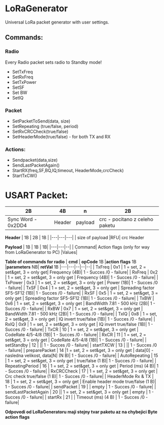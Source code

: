 # LoRaGenerator
Universal  LoRa packet generator with user settings.

## Commands:
### Radio
Every Radio packet sets radio to Standby mode!
- SetTxFreq
- SetRxFreq
- SetTxPower
- SetSF
- Set BW
- SetIQ
### Packet
- SetPacketToSend(data, size)
- SetRepeating (true/false, period)
- SetRxCRCCheck(true/false)
- SetHeaderMode(true/false) - for both TX and RX

### Actions:
- Sendpacket(data,size)
- SendLastPacketAgain()
- StartRX(freq,SF,BQ,IQ,timeout, HeaderMode,crcCheck)
- StartTxCW()


# USART Packet:

| 2B  |  4B  |  n |  2B |
|---|---|---|---|
| Sync Word  - 0x2DD4  |Header|  payload |  crc - pocitano z celeho paketu |

**Header**
| 1B  |  2B | 1B  | 
|---|---|---|
| size of payload  |RFU| crc Header  

**Payload**
| 1B  | 1B   | 1B|
|---|---|--|
| Command| Action flags (only for way from LoRaGenerator to PC)  |Values|   

**Table of commands for radio**
| **cmd**  | **opCode** 1B  |**action flags** 1B |**parameters** NB|  **retVal** 1B
|---|---|--|--|--|
| TxFreq  | 0x1  | 1 = set, 2 = set&get, 3 = only get| Frequency (4B)| 1 - Succes /0 - failure|
| RxFreq  | 0x2  | 1 = set, 2 = set&get, 3 = only get |  Frequency (4B)| 1 - Succes /0 - failure|
| TxPower  | 0x3  |  1 = set, 2 = set&get, 3 = only get | Power (1B)| 1 - Succes /0 - failure|
| TxSF  | 0x4  | 1 = set, 2 = set&get, 3 = only get | Spreading factor SF5-SF12 (1B)| 1 - Succes /0 - failure|
| RxSF  | 0x5  | 1 = set, 2 = set&get, 3 = only get | Spreading factor SF5-SF12 (1B)| 1 - Succes /0 - failure|
| TxBW  | 0x6  | 1 = set, 2 = set&get, 3 = only get |  BandWidth 7.81 - 500 kHz (2B)| 1 - Succes /0 - failure|
| RxBW  | 0x7  | 1 = set, 2 = set&get, 3 = only get |  BandWidth 7.81 - 500 kHz (2B)| 1 - Succes /0 - failure|
| TxIQ  | 0x8  | 1 = set, 2 = set&get, 3 = only get |  IQ invert true/false (1B)| 1 - Succes /0 - failure|
| RxIQ  | 0x9  | 1 = set, 2 = set&get, 3 = only get |  IQ invert true/false (1B)| 1 - Succes /0 - failure|
| TxCR  | 10  | 1 = set, 2 = set&get, 3 = only get |  CodeRate 4/5-4/8 (1B)| 1 - Succes /0 - failure|
| RxCR  | 11  | 1 = set, 2 = set&get, 3 = only get |  CodeRate 4/5-4/8 (1B)| 1 - Succes /0 - failure|
| setStandby  | 12  |  || 1 - Succes /0 - failure|
| startTXCW  | 13  |  || 1 - Succes /0 - failure|
| preparePacket  | 14  |1 = set, 2 = set&get, 3 = only get | data[0] - nasledna velikost,  data[N] (N B)| 1 - Succes /0 - failure|
| AutoRepeating  | 15  | 1 = set, 2 = set&get, 3 = only get |  true/false (1 B)| 1 - Succes /0 - failure|
| RepeatingPeriod  | 16  | 1 = set, 2 = set&get, 3 = only get |  Period (ms) (4 B)| 1 - Succes /0 - failure|
| RxCRCCheck  | 17  | 1 = set, 2 = set&get, 3 = only get |  Crc check true/false (1 B)| 1 - Succes /0 - failure|
| HeaderMode Rx & TX | 18  | 1 = set, 2 = set&get, 3 = only get |   Enable header mode true/false (1 B)| 1 - Succes /0 - failure|
| sendPacket  | 19 |  |  empty | 1 - Succes /0 - failure|
| sendLastPacketAgain  | 20  || 1 = set, 2 = set&get, 3 = only get |  empty | 1 - Succes /0 - failure|
| startRx  | 21  |  |  Timeout (ms) (4 B) | 1 - Succes /0 - failure|

**Odpovedi od LoRaGeneratoru maji stejny tvar paketu az na chybejici Byte action flags**


